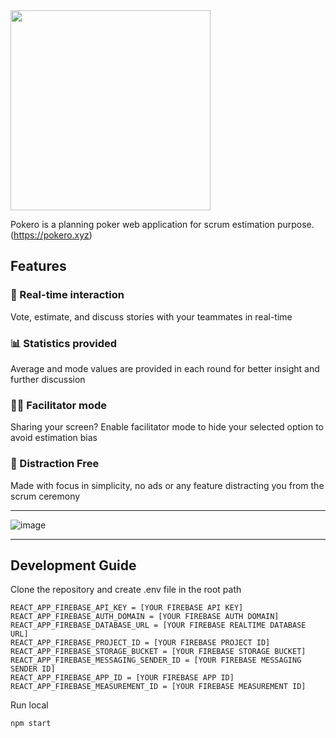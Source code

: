 <img src="https://user-images.githubusercontent.com/1244675/215342860-598e8b48-019b-41c7-b684-91b4ab96a7b5.png" width="320">


Pokero is a planning poker web application for scrum estimation purpose. (https://pokero.xyz)

## Features

### 💬 Real-time interaction
Vote, estimate, and discuss stories with your teammates in real-time

### 📊 Statistics provided
Average and mode values are provided in each round for better insight and further discussion

### 👩‍💻 Facilitator mode
Sharing your screen? Enable facilitator mode to hide your selected option to avoid estimation bias

### 🎯 Distraction Free
Made with focus in simplicity, no ads or any feature distracting you from the scrum ceremony

----

![image](https://user-images.githubusercontent.com/1244675/162249277-4eaf84ee-7e09-431a-bc31-8645734b5745.png)

----

## Development Guide

Clone the repository and create .env file in the root path
```
REACT_APP_FIREBASE_API_KEY = [YOUR FIREBASE API KEY]
REACT_APP_FIREBASE_AUTH_DOMAIN = [YOUR FIREBASE AUTH DOMAIN]
REACT_APP_FIREBASE_DATABASE_URL = [YOUR FIREBASE REALTIME DATABASE URL]
REACT_APP_FIREBASE_PROJECT_ID = [YOUR FIREBASE PROJECT ID]
REACT_APP_FIREBASE_STORAGE_BUCKET = [YOUR FIREBASE STORAGE BUCKET]
REACT_APP_FIREBASE_MESSAGING_SENDER_ID = [YOUR FIREBASE MESSAGING SENDER ID]
REACT_APP_FIREBASE_APP_ID = [YOUR FIREBASE APP ID]
REACT_APP_FIREBASE_MEASUREMENT_ID = [YOUR FIREBASE MEASUREMENT ID]
```

Run local
```
npm start
```
